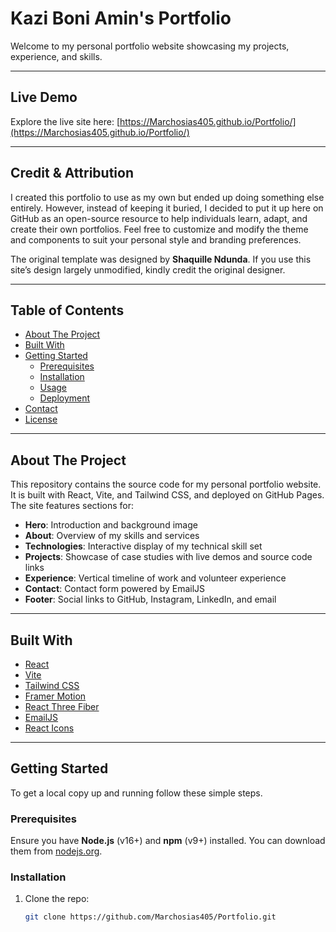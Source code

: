 # Kazi Boni Amin's Portfolio

Welcome to my personal portfolio website showcasing my projects, experience, and skills.

---

## Live Demo

Explore the live site here: [https://Marchosias405.github.io/Portfolio/](https://Marchosias405.github.io/Portfolio/)

---

## Credit & Attribution

I created this portfolio to use as my own but ended up doing something else entirely. However, instead of keeping it buried, I decided to put it up here on GitHub as an open-source resource to help individuals learn, adapt, and create their own portfolios. Feel free to customize and modify the theme and components to suit your personal style and branding preferences.

The original template was designed by **Shaquille Ndunda**. If you use this site’s design largely unmodified, kindly credit the original designer.

---

## Table of Contents

- [About The Project](#about-the-project)
- [Built With](#built-with)
- [Getting Started](#getting-started)
  - [Prerequisites](#prerequisites)
  - [Installation](#installation)
  - [Usage](#usage)
  - [Deployment](#deployment)
- [Contact](#contact)
- [License](#license)

---

## About The Project

This repository contains the source code for my personal portfolio website. It is built with React, Vite, and Tailwind CSS, and deployed on GitHub Pages. The site features sections for:

- **Hero**: Introduction and background image  
- **About**: Overview of my skills and services  
- **Technologies**: Interactive display of my technical skill set  
- **Projects**: Showcase of case studies with live demos and source code links  
- **Experience**: Vertical timeline of work and volunteer experience  
- **Contact**: Contact form powered by EmailJS  
- **Footer**: Social links to GitHub, Instagram, LinkedIn, and email  

---

## Built With

- [React](https://reactjs.org/)  
- [Vite](https://vitejs.dev/)  
- [Tailwind CSS](https://tailwindcss.com/)  
- [Framer Motion](https://www.framer.com/motion/)  
- [React Three Fiber](https://github.com/pmndrs/react-three-fiber)  
- [EmailJS](https://www.emailjs.com/)  
- [React Icons](https://react-icons.github.io/react-icons/)  

---

## Getting Started

To get a local copy up and running follow these simple steps.

### Prerequisites

Ensure you have **Node.js** (v16+) and **npm** (v9+) installed. You can download them from [nodejs.org](https://nodejs.org/).

### Installation

1. Clone the repo:  
   ```bash
   git clone https://github.com/Marchosias405/Portfolio.git
